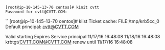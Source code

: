 ```
[root@ip-10-145-13-70 centos]# kinit cvtt
Password for cvtt@CVTT.COM: 

```

``
[root@ip-10-145-13-70 centos]# klist
Ticket cache: FILE:/tmp/krb5cc_0
Default principal: cvtt@CVTT.COM

Valid starting     Expires            Service principal
11/17/16 16:48:08  11/18/16 16:48:08  krbtgt/CVTT.COM@CVTT.COM
	renew until 11/17/16 16:48:08
```	
	
